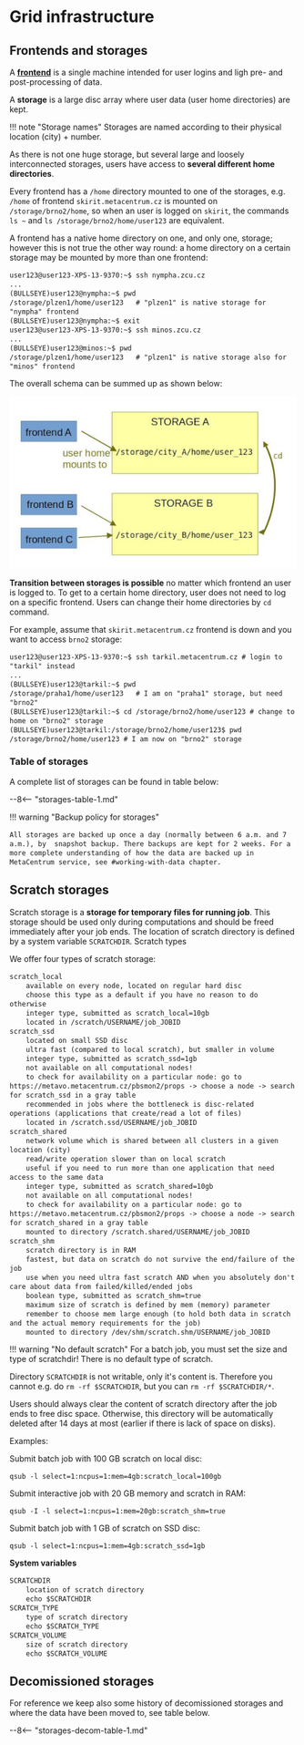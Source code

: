 # Grid infrastructure

## Frontends and storages

A **[frontend](/basics/frontends)** is a single machine intended for user logins and ligh pre- and post-processing of data.

A **storage** is a large disc array where user data (user home directories) are kept.

!!! note "Storage names"
    Storages are named according to their physical location (city) + number.

As there is not one huge storage, but several large and loosely interconnected storages, users have access to **several different home directories**.

Every frontend has a `/home` directory mounted to one of the storages, e.g. `/home` of frontend `skirit.metacentrum.cz` is mounted on `/storage/brno2/home`, so when an user is logged on `skirit`, the commands `ls ~` and `ls /storage/brno2/home/user123` are equivalent. 

A frontend has a native home directory on one, and only one, storage; however this is not true the other way round: a home directory on a certain storage may be mounted by more than one frontend:

    user123@user123-XPS-13-9370:~$ ssh nympha.zcu.cz 
    ...
    (BULLSEYE)user123@nympha:~$ pwd
    /storage/plzen1/home/user123   # "plzen1" is native storage for "nympha" frontend
    (BULLSEYE)user123@nympha:~$ exit 
    user123@user123-XPS-13-9370:~$ ssh minos.zcu.cz
    ...
    (BULLSEYE)user123@minos:~$ pwd
    /storage/plzen1/home/user123   # "plzen1" is native storage also for "minos" frontend

The overall schema can be summed up as shown below:

![Frontends, storages and homes connection](frontends-storages-homes.jpg)

**Transition between storages is possible** no matter which frontend an user is logged to. To get to a certain home directory, user does not need to log on a specific frontend. Users can change their home directories by `cd` command.

For example, assume that `skirit.metacentrum.cz` frontend is down and you want to access `brno2` storage:

    user123@user123-XPS-13-9370:~$ ssh tarkil.metacentrum.cz # login to "tarkil" instead
    ...
    (BULLSEYE)user123@tarkil:~$ pwd
    /storage/praha1/home/user123   # I am on "praha1" storage, but need "brno2"
    (BULLSEYE)user123@tarkil:~$ cd /storage/brno2/home/user123 # change to home on "brno2" storage
    (BULLSEYE)user123@tarkil:/storage/brno2/home/user123$ pwd 
    /storage/brno2/home/user123 # I am now on "brno2" storage 

### Table of storages

A complete list of storages can be found in table below:

--8<-- "storages-table-1.md"

!!! warning "Backup policy for storages"

    All storages are backed up once a day (normally between 6 a.m. and 7 a.m.), by  snapshot backup. There backups are kept for 2 weeks. For a more complete understanding of how the data are backed up in MetaCentrum service, see #working-with-data chapter.  


## Scratch storages

Scratch storage is a **storage for temporary files for running job**. This storage should be used only during computations and should be freed immediately after your job ends. The location of scratch directory is defined by a system variable `SCRATCHDIR`.
Scratch types

We offer four types of scratch storage:

    scratch_local
        available on every node, located on regular hard disc
        choose this type as a default if you have no reason to do otherwise
        integer type, submitted as scratch_local=10gb
        located in /scratch/USERNAME/job_JOBID
    scratch_ssd
        located on small SSD disc
        ultra fast (compared to local scratch), but smaller in volume
        integer type, submitted as scratch_ssd=1gb
        not available on all computational nodes!
        to check for availability on a particular node: go to https://metavo.metacentrum.cz/pbsmon2/props -> choose a node -> search for scratch_ssd in a gray table
        recommended in jobs where the bottleneck is disc-related operations (applications that create/read a lot of files)
        located in /scratch.ssd/USERNAME/job_JOBID
    scratch_shared
        network volume which is shared between all clusters in a given location (city)
        read/write operation slower than on local scratch
        useful if you need to run more than one application that need access to the same data
        integer type, submitted as scratch_shared=10gb
        not available on all computational nodes!
        to check for availability on a particular node: go to https://metavo.metacentrum.cz/pbsmon2/props -> choose a node -> search for scratch_shared in a gray table
        mounted to directory /scratch.shared/USERNAME/job_JOBID
    scratch_shm
        scratch directory is in RAM
        fastest, but data on scratch do not survive the end/failure of the job
        use when you need ultra fast scratch AND when you absolutely don't care about data from failed/killed/ended jobs
        boolean type, submitted as scratch_shm=true
        maximum size of scratch is defined by mem (memory) parameter
        remember to choose mem large enough (to hold both data in scratch and the actual memory requirements for the job)
        mounted to directory /dev/shm/scratch.shm/USERNAME/job_JOBID

!!! warning "No default scratch"
    For a batch job, you must set the size and type of scratchdir! There is no default type of scratch.

Directory `SCRATCHDIR` is not writable, only it's content is. Therefore you cannot e.g. do `rm -rf $SCRATCHDIR`, but you can `rm -rf $SCRATCHDIR/*`.

Users should always clear the content of scratch directory after the job ends to free disc space. Otherwise, this directory will be automatically deleted after 14 days at most (earlier if there is lack of space on disks).

Examples:

Submit batch job with 100 GB scratch on local disc:

    qsub -l select=1:ncpus=1:mem=4gb:scratch_local=100gb

Submit interactive job with 20 GB memory and scratch in RAM:

    qsub -I -l select=1:ncpus=1:mem=20gb:scratch_shm=true

Submit batch job with 1 GB of scratch on SSD disc:

    qsub -l select=1:ncpus=1:mem=4gb:scratch_ssd=1gb

**System variables**

    SCRATCHDIR
        location of scratch directory
        echo $SCRATCHDIR
    SCRATCH_TYPE
        type of scratch directory
        echo $SCRATCH_TYPE
    SCRATCH_VOLUME
        size of scratch directory
        echo $SCRATCH_VOLUME

<!--

## Computational nodes

!!! todo
    This is a new section to be added to docs

### PBS servers and "their" nodes

- zde vysvetlit ze nody "patri" vzdy primarne nejakemu serveru
- tabulku co k cemu patri
- taky CLI command jak zjistit kteremu serveru co patri a vice versa 

### OS

- o operacnim systemu
- ze je vsude (skoro) Debian, ze se obcas upgraduje
- o baliccich debian-compat
- jak zjistit ktery debian zrovna mame

### CPU architectures

- kde mame jake procesory a v cem se to muze projevovat
- jak zjistit jaka CPU arch kde je

### GPU nodes

- zde dat tabulku serveru s GPU kartami urcenych ke GPU vypoctum

### Whateve

- v zasade zde by se melo vlezt pokud mame nejakou zvlastni skupinu nodu na kterou chceme uzivatele upozornit

-->

## Decomissioned storages

For reference we keep also some history of decomissioned storages and where the data have been moved to, see table below.

--8<-- "storages-decom-table-1.md"









